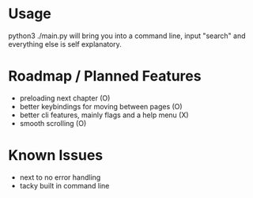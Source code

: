 # Usage
python3 ./main.py will bring you into a command line, input "search" and everything else is self explanatory.

#
# Roadmap / Planned Features

  - preloading next chapter (O)
  - better keybindings for moving between pages (O)
  - better cli features, mainly flags and a help menu (X)
  - smooth scrolling (O)
#

# Known Issues

  - next to no error handling
  - tacky built in command line
#
